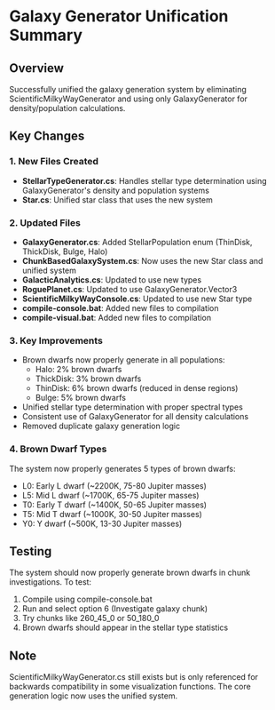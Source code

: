# Galaxy Generator Unification Summary

## Overview
Successfully unified the galaxy generation system by eliminating ScientificMilkyWayGenerator and using only GalaxyGenerator for density/population calculations.

## Key Changes

### 1. New Files Created
- **StellarTypeGenerator.cs**: Handles stellar type determination using GalaxyGenerator's density and population systems
- **Star.cs**: Unified star class that uses the new system

### 2. Updated Files
- **GalaxyGenerator.cs**: Added StellarPopulation enum (ThinDisk, ThickDisk, Bulge, Halo)
- **ChunkBasedGalaxySystem.cs**: Now uses the new Star class and unified system
- **GalacticAnalytics.cs**: Updated to use new types
- **RoguePlanet.cs**: Updated to use GalaxyGenerator.Vector3
- **ScientificMilkyWayConsole.cs**: Updated to use new Star type
- **compile-console.bat**: Added new files to compilation
- **compile-visual.bat**: Added new files to compilation

### 3. Key Improvements
- Brown dwarfs now properly generate in all populations:
  - Halo: 2% brown dwarfs
  - ThickDisk: 3% brown dwarfs  
  - ThinDisk: 6% brown dwarfs (reduced in dense regions)
  - Bulge: 5% brown dwarfs
- Unified stellar type determination with proper spectral types
- Consistent use of GalaxyGenerator for all density calculations
- Removed duplicate galaxy generation logic

### 4. Brown Dwarf Types
The system now properly generates 5 types of brown dwarfs:
- L0: Early L dwarf (~2200K, 75-80 Jupiter masses)
- L5: Mid L dwarf (~1700K, 65-75 Jupiter masses)
- T0: Early T dwarf (~1400K, 50-65 Jupiter masses)
- T5: Mid T dwarf (~1000K, 30-50 Jupiter masses)
- Y0: Y dwarf (~500K, 13-30 Jupiter masses)

## Testing
The system should now properly generate brown dwarfs in chunk investigations. To test:
1. Compile using compile-console.bat
2. Run and select option 6 (Investigate galaxy chunk)
3. Try chunks like 260_45_0 or 50_180_0
4. Brown dwarfs should appear in the stellar type statistics

## Note
ScientificMilkyWayGenerator.cs still exists but is only referenced for backwards compatibility in some visualization functions. The core generation logic now uses the unified system.